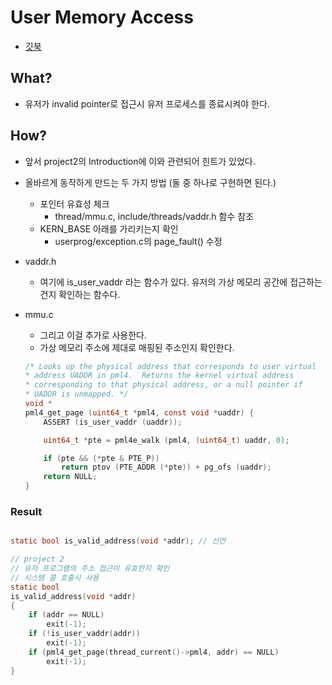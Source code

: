 # User Memory Access

- [깃북](https://casys-kaist.github.io/pintos-kaist/project2/user_memory.html)

## What?
- 유저가 invalid pointer로 접근시 유저 프로세스를 종료시켜야 한다.

## How?
- 앞서 project2의 Introduction에 이와 관련되어 힌트가 있었다.
- 올바르게 동작하게 만드는 두 가지 방법 (둘 중 하나로 구현하면 된다.)
    - 포인터 유효성 체크 
        - thread/mmu.c, include/threads/vaddr.h 함수 참조
    - KERN_BASE 아래를 가리키는지 확인
        - userprog/exception.c의 page_fault() 수정

- vaddr.h
    - 여기에 is_user_vaddr 라는 함수가 있다. 유저의 가상 메모리 공간에 접근하는 건지 확인하는 함수다.
- mmu.c
    - 그리고 이걸 추가로 사용한다.
    - 가상 메모리 주소에 제대로 매핑된 주소인지 확인한다.
    ```c
    /* Looks up the physical address that corresponds to user virtual
    * address UADDR in pml4.  Returns the kernel virtual address
    * corresponding to that physical address, or a null pointer if
    * UADDR is unmapped. */
    void *
    pml4_get_page (uint64_t *pml4, const void *uaddr) {
        ASSERT (is_user_vaddr (uaddr));

        uint64_t *pte = pml4e_walk (pml4, (uint64_t) uaddr, 0);

        if (pte && (*pte & PTE_P))
            return ptov (PTE_ADDR (*pte)) + pg_ofs (uaddr);
        return NULL;
    }
    ```
### Result
```c

static bool is_valid_address(void *addr); // 선언

// project 2
// 유저 프로그램의 주소 접근이 유효한지 확인
// 시스템 콜 호출시 사용
static bool 
is_valid_address(void *addr)
{
    if (addr == NULL)
        exit(-1);
    if (!is_user_vaddr(addr))
        exit(-1);
    if (pml4_get_page(thread_current()->pml4, addr) == NULL)
        exit(-1);
}
```